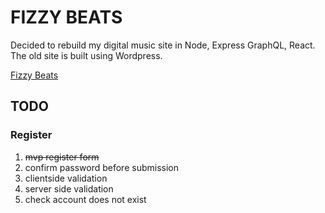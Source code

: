 # FIZZY BEATS
Decided to rebuild my digital music site in Node, Express GraphQL, React. The old site is built using Wordpress.

[Fizzy Beats](https://www.fizzybeats.com)

## TODO

### Register
1. ~~mvp register form~~
1. confirm password before submission
2. clientside validation
1. server side validation
1. check account does not exist
